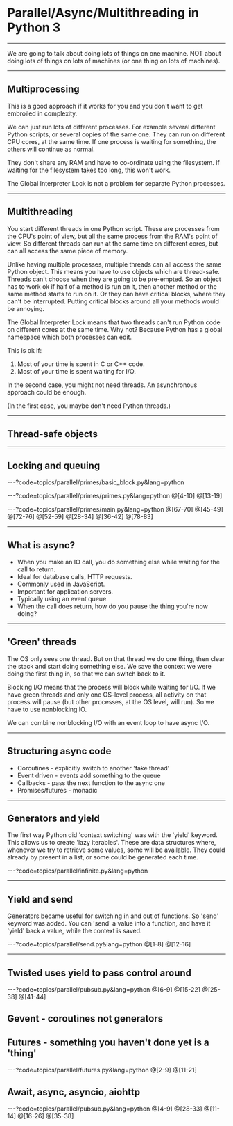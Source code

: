 # Parallel/Async/Multithreading in Python 3

---
We are going to talk about doing lots of things on one machine. NOT about doing lots of things on lots of machines (or one thing on lots of machines).

---
## Multiprocessing
This is a good approach if it works for you and you don't want to get embroiled in complexity.

We can just run lots of different processes. For example several different Python scripts,
or several copies of the same one. They can run on different CPU cores, at the same time. If one
process is waiting for something, the others will continue as normal.

They don't share any RAM and have to co-ordinate using the filesystem. If waiting for the filesystem
takes too long, this won't work.

The Global Interpreter Lock is not a problem for separate Python processes.

---
## Multithreading
You start different threads in one Python script. These are processes from the CPU's point of view,
but all the same process from the RAM's point of view. So different threads can run at the same time
on different cores, but can all access the same piece of memory.

Unlike having multiple processes, multiple threads can all access the same Python object. This means
you have to use objects which are thread-safe. Threads can't choose when they are going to be pre-empted.
So an object has to work ok if half of a method is run on it, then another method or the same method starts
to run on it. Or they can have critical blocks, where they can't be interrupted. Putting critical blocks
around all your methods would be annoying.

The Global Interpreter Lock means that two threads can't run Python code on different cores at the same
time. Why not? Because Python has a global namespace which both processes can edit.

This is ok if:
1. Most of your time is spent in C or C++ code.
2. Most of your time is spent waiting for I/O.

In the second case, you might not need threads. An asynchronous approach could be enough.

(In the first case, you maybe don't need Python threads.)

---
## Thread-safe objects

---
## Locking and queuing

---?code=topics/parallel/primes/basic_block.py&lang=python

---?code=topics/parallel/primes/primes.py&lang=python
@[4-10]
@[13-19]

---?code=topics/parallel/primes/main.py&lang=python
@[67-70]
@[45-49]
@[72-76]
@[52-59]
@[28-34]
@[36-42]
@[78-83]


---
## What is async?
 - When you make an IO call, you do something else while waiting for the call to return.
 - Ideal for database calls, HTTP requests.
 - Commonly used in JavaScript.
 - Important for application servers.
 - Typically using an event queue.
 - When the call does return, how do you pause the thing you're now doing?

---
## 'Green' threads
The OS only sees one thread. But on that thread we do one thing, then clear the stack
and start doing something else. We save the context we were doing the first thing in,
so that we can switch back to it.

Blocking I/O means that the process will block while waiting for I/O. If we have green
threads and only one OS-level process, all activity on that process will pause (but other
processes, at the OS level, will run). So we have to use nonblocking IO.

We can combine nonblocking I/O with an event loop to have async I/O.

---
## Structuring async code
 - Coroutines - explicitly switch to another 'fake thread'
 - Event driven - events add something to the queue
 - Callbacks - pass the next function to the async one
 - Promises/futures - monadic

--- 
## Generators and yield
The first way Python did 'context switching' was with the 'yield' keyword.
This allows us to create 'lazy iterables'.
These are data structures where, whenever we try to retrieve some values, some will be available.
They could already by present in a list, or some could be generated each time.

---?code=topics/parallel/infinite.py&lang=python

---
## Yield and send
Generators became useful for switching in and out of functions. So 'send' keyword was added.
You can 'send' a value into a function, and have it 'yield' back a value, while the context is saved.

---?code=topics/parallel/send.py&lang=python
@[1-8]
@[12-16]

---
## Twisted uses yield to pass control around

---?code=topics/parallel/pubsub.py&lang=python
@[6-9]
@[15-22]
@[25-38]
@[41-44]

## Gevent - coroutines not generators

## Futures - something you haven't done yet is a 'thing'
---?code=topics/parallel/futures.py&lang=python
@[2-9]
@[11-21]

## Await, async, asyncio, aiohttp
---?code=topics/parallel/pubsub.py&lang=python
@[4-9]
@[28-33]
@[11-14]
@[16-26]
@[35-38]

